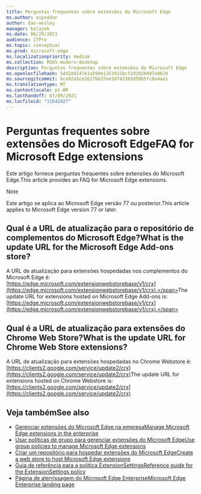 ```yaml
---
title: Perguntas frequentes sobre extensões do Microsoft Edge
ms.author: aspoddar
author: dan-wesley
manager: balajek
ms.date: 06/29/2021
audience: ITPro
ms.topic: conceptual
ms.prod: microsoft-edge
ms.localizationpriority: medium
ms.collection: M365-modern-desktop
description: Perguntas frequentes sobre extensões do Microsoft Edge
ms.openlocfilehash: 5dd2dd147e1a599e13539158cf291028497a0b29
ms.sourcegitcommit: bce02a5ce2617bb37ee5d743365d50b5fc8e4aa1
ms.translationtype: MT
ms.contentlocale: pt-BR
ms.lasthandoff: 07/09/2021
ms.locfileid: "11642427"
---
```

# <a name="faq-for-microsoft-edge-extensions"></a><span data-ttu-id="2b7b9-103">Perguntas frequentes sobre extensões do Microsoft Edge</span><span class="sxs-lookup"><span data-stu-id="2b7b9-103">FAQ for Microsoft Edge extensions</span></span>

<span data-ttu-id="2b7b9-104">Este artigo fornece perguntas frequentes sobre extensões do Microsoft Edge.</span><span class="sxs-lookup"><span data-stu-id="2b7b9-104">This article provides an FAQ for Microsoft Edge extensions.</span></span>

> [!NOTE]
> <span data-ttu-id="2b7b9-105">Este artigo se aplica ao Microsoft Edge versão 77 ou posterior.</span><span class="sxs-lookup"><span data-stu-id="2b7b9-105">This article applies to Microsoft Edge version 77 or later.</span></span>

## <a name="what-is-the-update-url-for-the-microsoft-edge-add-ons-store"></a><span data-ttu-id="2b7b9-106">Qual é a URL de atualização para o repositório de complementos do Microsoft Edge?</span><span class="sxs-lookup"><span data-stu-id="2b7b9-106">What is the update URL for the Microsoft Edge Add-ons store?</span></span>

<span data-ttu-id="2b7b9-107">A URL de atualização para extensões hospedadas nos complementos do Microsoft Edge é: [https://edge.microsoft.com/extensionwebstorebase/v1/crx](https://edge.microsoft.com/extensionwebstorebase/v1/crx).</span><span class="sxs-lookup"><span data-stu-id="2b7b9-107">The update URL for extensions hosted on Microsoft Edge Add-ons is: [https://edge.microsoft.com/extensionwebstorebase/v1/crx](https://edge.microsoft.com/extensionwebstorebase/v1/crx).</span></span>

## <a name="what-is-the-update-url-for-chrome-web-store-extensions"></a><span data-ttu-id="2b7b9-108">Qual é a URL de atualização para extensões do Chrome Web Store?</span><span class="sxs-lookup"><span data-stu-id="2b7b9-108">What is the update URL for Chrome Web Store extensions?</span></span>

<span data-ttu-id="2b7b9-109">A URL de atualização para extensões hospedadas no Chrome Webstore é: [https://clients2.google.com/service/update2/crx](https://clients2.google.com/service/update2/crx)</span><span class="sxs-lookup"><span data-stu-id="2b7b9-109">The update URL for extensions hosted on Chrome Webstore is: [https://clients2.google.com/service/update2/crx](https://clients2.google.com/service/update2/crx)</span></span>

## <a name="see-also"></a><span data-ttu-id="2b7b9-110">Veja também</span><span class="sxs-lookup"><span data-stu-id="2b7b9-110">See also</span></span>

- [<span data-ttu-id="2b7b9-111">Gerenciar extensões do Microsoft Edge na empresa</span><span class="sxs-lookup"><span data-stu-id="2b7b9-111">Manage Microsoft Edge extensions in the enterprise</span></span>](microsoft-edge-manage-extensions.md)
- [<span data-ttu-id="2b7b9-112">Usar políticas de grupo para gerenciar extensões do Microsoft Edge</span><span class="sxs-lookup"><span data-stu-id="2b7b9-112">Use group policies to manage Microsoft Edge extensions</span></span>](microsoft-edge-manage-extensions-policies.md)
- [<span data-ttu-id="2b7b9-113">Criar um repositório para hospedar extensões do Microsoft Edge</span><span class="sxs-lookup"><span data-stu-id="2b7b9-113">Create a web store to host Microsoft Edge extensions</span></span>](microsoft-edge-manage-extensions-webstore.md)
- [<span data-ttu-id="2b7b9-114">Guia de referência para a política ExtensionSettings</span><span class="sxs-lookup"><span data-stu-id="2b7b9-114">Reference guide for the ExtensionSettings policy</span></span>](microsoft-edge-manage-extensions-ref-guide.md)
- [<span data-ttu-id="2b7b9-115">Página de aterrissagem do Microsoft Edge Enterprise</span><span class="sxs-lookup"><span data-stu-id="2b7b9-115">Microsoft Edge Enterprise landing page</span></span>](https://aka.ms/EdgeEnterprise)
